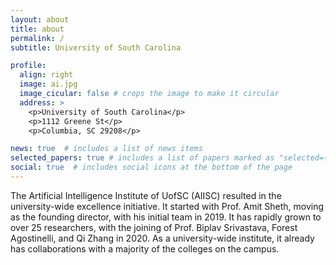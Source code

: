 ```yaml
---
layout: about
title: about
permalink: /
subtitle: University of South Carolina

profile:
  align: right
  image: ai.jpg
  image_cicular: false # crops the image to make it circular
  address: >
    <p>University of South Carolina</p>
    <p>1112 Greene St</p>
    <p>Columbia, SC 29208</p>

news: true  # includes a list of news items
selected_papers: true # includes a list of papers marked as "selected={true}"
social: true  # includes social icons at the bottom of the page
---
```


The Artificial Intelligence Institute of UofSC (AIISC) resulted in the university-wide excellence initiative. It started with Prof. Amit Sheth, moving as the founding director, with his initial team in 2019. It has rapidly grown to over 25 researchers, with the joining of Prof. Biplav Srivastava, Forest Agostinelli, and Qi Zhang in 2020. As a university-wide institute, it already has collaborations with a majority of the colleges on the campus.
